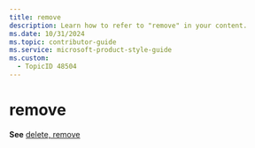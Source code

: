 ```yaml
---
title: remove
description: Learn how to refer to "remove" in your content.
ms.date: 10/31/2024
ms.topic: contributor-guide
ms.service: microsoft-product-style-guide
ms.custom:
  - TopicID 48504
---
```



# remove

**See** [delete, remove](~\a_z_names_terms\d\delete-remove.md)  
